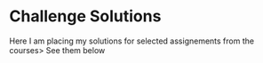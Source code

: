 # Challenge Solutions

Here I am placing my solutions for selected assignements from the courses> See them below
